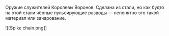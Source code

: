 Оружие служителей Королевы Воронов.
Сделана из стали, но как будто на этой стали чёрные пульсирующие разводы — непонятно это такой материал или зачарование.


![[Spike chain.png]]
